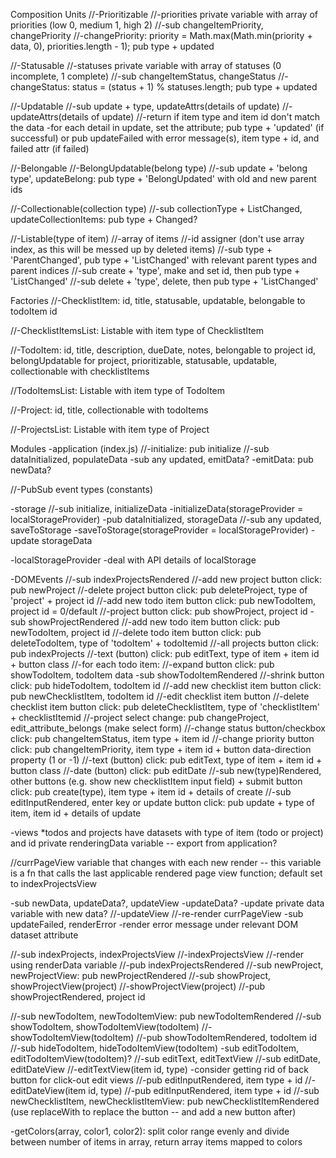 Composition Units
//-Prioritizable
  //-priorities private variable with array of priorities (low 0, medium 1, high 2)
  //-sub changeItemPriority, changePriority
  //-changePriority: priority = Math.max(Math.min(priority + data, 0), priorities.length - 1); pub type + updated

//-Statusable
  //-statuses private variable with array of statuses (0 incomplete, 1 complete)
  //-sub changeItemStatus, changeStatus
  //-changeStatus: status = (status + 1) % statuses.length; pub type + updated

//-Updatable
  //-sub update + type, updateAttrs(details of update)
  //-updateAttrs(details of update)
    //-return if item type and item id don't match the data
    -for each detail in update, set the attribute; pub type + 'updated' (if successful) or pub updateFailed with error message(s), item type + id, and failed attr (if failed)

//-Belongable
//-BelongUpdatable(belong type)
  //-sub update + 'belong type', updateBelong: pub type + 'BelongUpdated' with old and new parent ids

//-Collectionable(collection type)
  //-sub collectionType + ListChanged, updateCollectionItems: pub type + Changed?

//-Listable(type of item)
  //-array of items
  //-id assigner (don't use array index, as this will be messed up by deleted items)
  //-sub type + 'ParentChanged', pub type + 'ListChanged' with relevant parent types and parent indices
  //-sub create + 'type', make and set id, then pub type + 'ListChanged'
  //-sub delete + 'type', delete, then pub type + 'ListChanged'

Factories
//-ChecklistItem: id, title, statusable, updatable, belongable to todoItem id

//-ChecklistItemsList: Listable with item type of ChecklistItem

//-TodoItem: id, title, description, dueDate, notes, belongable to project id, belongUpdatable for project, prioritizable, statusable, updatable, collectionable with checklistItems

//TodoItemsList: Listable with item type of TodoItem

//-Project: id, title, collectionable with todoItems

//-ProjectsList: Listable with item type of Project

Modules
-application (index.js)
  //-initialize: pub initialize
  //-sub dataInitialized, populateData
  -sub any updated, emitData?
  -emitData: pub newData?

//-PubSub event types (constants)

-storage
  //-sub initialize, initializeData
  -initializeData(storageProvider = localStorageProvider)
    -pub dataInitialized, storageData
  //-sub any updated, saveToStorage
  -saveToStorage(storageProvider = localStorageProvider)
    -update storageData

-localStorageProvider
  -deal with API details of localStorage

-DOMEvents
  //-sub indexProjectsRendered
    //-add new project button click: pub newProject
    //-delete project button click: pub deleteProject, type of 'project' + project id
    //-add new todo item button click: pub newTodoItem, project id = 0/default
    //-project button click: pub showProject, project id
  -sub showProjectRendered
    //-add new todo item button click: pub newTodoItem, project id
    //-delete todo item button click: pub deleteTodoItem, type of 'todoItem' + todoItemid
    //-all projects button click: pub indexProjects
    //-text (button) click: pub editText, type of item + item id + button class
    //-for each todo item:
      //-expand button click: pub showTodoItem, todoItem data
  -sub showTodoItemRendered
    //-shrink button click: pub hideTodoItem, todoItem id
    //-add new checklist item button click: pub newChecklistItem, todoItem id
    //-edit checklist item button
    //-delete checklist item button click: pub deleteChecklistItem, type of 'checklistItem' + checklistItemid
    //-project select change: pub changeProject, edit_attribute_belongs (make select form)
    //-change status button/checkbox click: pub changeItemStatus, item type + item id
    //-change priority button click: pub changeItemPriority, item type + item id + button data-direction property (1 or -1)
     //-text (button) click: pub editText, type of item + item id + button class
    //-date (button) click: pub editDate
  //-sub new(type)Rendered, other buttons (e.g. show new checklistItem input field) + submit button click: pub create(type), item type + item id + details of create
  //-sub editInputRendered, enter key or update button click: pub update + type of item, item id + details of update

-views
  *todos and projects have datasets with type of item (todo or project) and id
  private renderingData variable -- export from application?

  //currPageView variable that changes with each new render -- this variable is a fn that calls the last applicable rendered page view function; default set to indexProjectsView

  -sub newData, updateData?, updateView
  -updateData?
    -update private data variable with new data?
  //-updateView
    //-re-render currPageView
  -sub updateFailed, renderError
    -render error message under relevant DOM dataset attribute

  //-sub indexProjects, indexProjectsView
  //-indexProjectsView
    //-render using renderData variable
    //-pub indexProjectsRendered
  //-sub newProject, newProjectView: pub newProjectRendered
  //-sub showProject, showProjectView(project)
  //-showProjectView(project)
    //-pub showProjectRendered, project id

  //-sub newTodoItem, newTodoItemView: pub newTodoItemRendered
  //-sub showTodoItem, showTodoItemView(todoItem)
  //-showTodoItemView(todoItem)
    //-pub showTodoItemRendered, todoItem id
  //-sub hideTodoItem, hideTodoItemView(todoItem)
  -sub editTodoItem, editTodoItemView(todoItem)?
  //-sub editText, editTextView
  //-sub editDate, editDateView
  //-editTextView(item id, type)
    -consider getting rid of back button for click-out edit views
    //-pub editInputRendered, item type + id
  //-editDateView(item id, type)
    //-pub editInputRendered, item type + id
  //-sub newChecklistItem, newChecklistItemView: pub newChecklistItemRendered (use replaceWith to replace the button -- and add a new button after)

  -getColors(array, color1, color2): split color range evenly and divide between number of items in array, return array items mapped to colors
